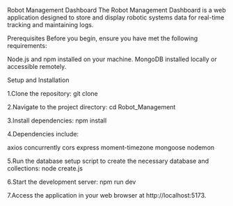 Robot Management Dashboard
The Robot Management Dashboard is a web application designed to store and display robotic systems data for real-time tracking and maintaining logs.

Prerequisites
Before you begin, ensure you have met the following requirements:

Node.js and npm installed on your machine.
MongoDB installed locally or accessible remotely.


Setup and Installation

1.Clone the repository: git clone <repository-url>

2.Navigate to the project directory: cd Robot_Management

3.Install dependencies: npm install

4.Dependencies include:

axios
concurrently
cors
express
moment-timezone
mongoose
nodemon

5.Run the database setup script to create the necessary database and collections: node create.js

6.Start the development server: npm run dev

7.Access the application in your web browser at http://localhost:5173.

